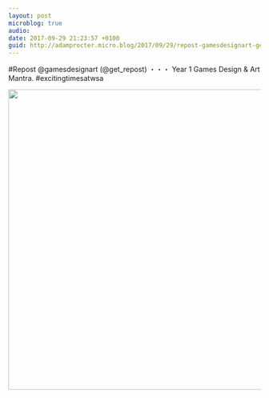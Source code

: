 ```yaml
---
layout: post
microblog: true
audio: 
date: 2017-09-29 21:23:57 +0100
guid: http://adamprocter.micro.blog/2017/09/29/repost-gamesdesignart-getrepostyear.html
---
```

#Repost @gamesdesignart (@get_repost)
・・・
Year 1 Games Design & Art  Mantra. #excitingtimesatwsa

<img src="http://discursive.adamprocter.co.uk/uploads/2017/783f9a95a4.jpg" width="600" height="600" />
